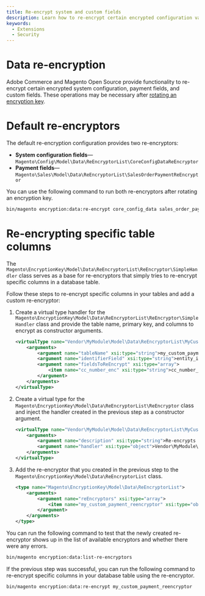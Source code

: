 ```yaml
---
title: Re-encrypt system and custom fields
description: Learn how to re-encrypt certain encrypted configuration values after rotating an encryption key.
keywords:
  - Extensions
  - Security
---
```


# Data re-encryption

Adobe Commerce and Magento Open Source provide functionality to re-encrypt certain encrypted system configuration, payment fields, and custom fields. These operations may be necessary after [rotating an encryption key](https://experienceleague.adobe.com/en/docs/commerce-admin/systems/security/encryption-key).

# Default re-encryptors

The default re-encryption configuration provides two re-encryptors:

- **System configuration fields**—`Magento\Config\Model\Data\ReEncryptorList\CoreConfigDataReEncryptor`
- **Payment fields**—`Magento\Sales\Model\Data\ReEncryptorList\SalesOrderPaymentReEncryptor`

You can use the following command to run both re-encryptors after rotating an encryption key.

```bash
bin/magento encryption:data:re-encrypt core_config_data sales_order_payment
```

# Re-encrypting specific table columns

The `Magento\EncryptionKey\Model\Data\ReEncryptorList\ReEncryptor\SimpleHandler` class serves as a base for re-encryptors that simply tries to re-encrypt specific columns in a database table.

Follow these steps to re-encrypt specific columns in your tables and add a custom re-encryptor:

1. Create a virtual type handler for the `Magento\EncryptionKey\Model\Data\ReEncryptorList\ReEncryptor\SimpleHandler` class and provide the table name, primary key, and columns to encrypt as constructor arguments.

   ```xml
   <virtualType name="Vendor\MyModule\Model\Data\ReEncryptorList\MyCustomPaymentEncryptor\Handler" type="Magento\EncryptionKey\Model\Data\ReEncryptorList\ReEncryptor\SimpleHandler">
       <arguments>
           <argument name="tableName" xsi:type="string">my_custom_payment_table</argument>
           <argument name="identifierField" xsi:type="string">entity_id</argument>
           <argument name="fieldsToReEncrypt" xsi:type="array">
               <item name="cc_number_enc" xsi:type="string">cc_number_enc</item>
           </argument>
       </arguments>
   </virtualType>
   ```

1. Create a virtual type for the `Magento\EncryptionKey\Model\Data\ReEncryptorList\ReEncryptor` class and inject the handler created in the previous step as a constructor argument.

   ```xml
   <virtualType name="Vendor\MyModule\Model\Data\ReEncryptorList\MyCustomPaymentReEncryptor" type="Magento\EncryptionKey\Model\Data\ReEncryptorList\ReEncryptor">
       <arguments>
           <argument name="description" xsi:type="string">Re-encrypts 'cc_number_enc' column in the 'my_custom_payment_table' DB table.</argument>
           <argument name="handler" xsi:type="object">Vendor\MyModule\Model\Data\ReEncryptorList\MyCustomPaymentEncryptor\Handler</argument>
       </arguments>
   </virtualType>
   ```

1. Add the re-encryptor that you created in the previous step to the `Magento\EncryptionKey\Model\Data\ReEncryptorList` class.

   ```xml
   <type name="Magento\EncryptionKey\Model\Data\ReEncryptorList">
       <arguments>
           <argument name="reEncryptors" xsi:type="array">
               <item name="my_custom_payment_reencryptor" xsi:type="object">Vendor\MyModule\Model\Data\ReEncryptorList\MyCustomPaymentReEncryptor</item>
           </argument>
       </arguments>
   </type>
   ```

You can run the following command to test that the newly created re-encryptor shows up in the list of available encryptors and whether there were any errors.

```bash
bin/magento encryption:data:list-re-encryptors
```

If the previous step was successful, you can run the following command to re-encrypt specific columns in your database table using the re-encryptor.

```bash
bin/magento encryption:data:re-encrypt my_custom_payment_reencryptor
```
